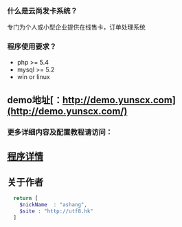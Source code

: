 ### 什么是云尚发卡系统？
专门为个人或小型企业提供在线售卡，订单处理系统

### 程序使用要求？
* php >= 5.4
* mysql >= 5.2
* win or linux

## demo地址[：http://demo.yunscx.com](http://demo.yunscx.com/)

### 更多详细内容及配置教程请访问：
## [程序详情](http://www.yunscx.com/cms/a/ysfaka.html)

## 关于作者

```php
  return [
    $nickName  : "ashang",
    $site : "http://utf8.hk"
  ]
```